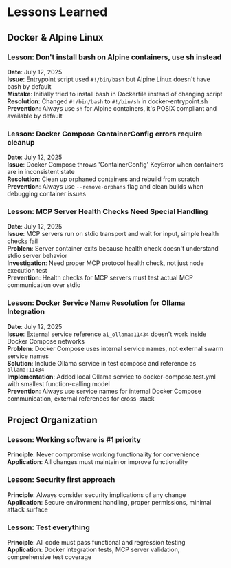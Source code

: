 # Lessons Learned

## Docker & Alpine Linux

### Lesson: Don't install bash on Alpine containers, use sh instead
**Date**: July 12, 2025  
**Issue**: Entrypoint script used `#!/bin/bash` but Alpine Linux doesn't have bash by default  
**Mistake**: Initially tried to install bash in Dockerfile instead of changing script  
**Resolution**: Changed `#!/bin/bash` to `#!/bin/sh` in docker-entrypoint.sh  
**Prevention**: Always use `sh` for Alpine containers, it's POSIX compliant and available by default  

### Lesson: Docker Compose ContainerConfig errors require cleanup
**Date**: July 12, 2025  
**Issue**: Docker Compose throws 'ContainerConfig' KeyError when containers are in inconsistent state  
**Resolution**: Clean up orphaned containers and rebuild from scratch  
**Prevention**: Always use `--remove-orphans` flag and clean builds when debugging container issues  

### Lesson: MCP Server Health Checks Need Special Handling
**Date**: July 12, 2025  
**Issue**: MCP servers run on stdio transport and wait for input, simple health checks fail  
**Problem**: Server container exits because health check doesn't understand stdio server behavior  
**Investigation**: Need proper MCP protocol health check, not just node execution test  
**Prevention**: Health checks for MCP servers must test actual MCP communication over stdio

### Lesson: Docker Service Name Resolution for Ollama Integration
**Date**: July 12, 2025  
**Issue**: External service reference `ai_ollama:11434` doesn't work inside Docker Compose networks  
**Problem**: Docker Compose uses internal service names, not external swarm service names  
**Solution**: Include Ollama service in test compose and reference as `ollama:11434`  
**Implementation**: Added local Ollama service to docker-compose.test.yml with smallest function-calling model  
**Prevention**: Always use service names for internal Docker Compose communication, external references for cross-stack  

## Project Organization

### Lesson: Working software is #1 priority
**Principle**: Never compromise working functionality for convenience  
**Application**: All changes must maintain or improve functionality  

### Lesson: Security first approach
**Principle**: Always consider security implications of any change  
**Application**: Secure environment handling, proper permissions, minimal attack surface  

### Lesson: Test everything
**Principle**: All code must pass functional and regression testing  
**Application**: Docker integration tests, MCP server validation, comprehensive test coverage  
